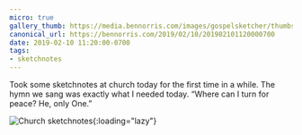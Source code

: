 ```yaml
---
micro: true
gallery_thumb: https://media.bennorris.com/images/gospelsketcher/thumbs/feb-19-church.jpg
canonical_url: https://bennorris.com/2019/02/10/201902101120000700
date: 2019-02-10 11:20:00-0700
tags:
- sketchnotes
---
```


Took some sketchnotes at church today for the first time in a while. The hymn we sang was exactly what I needed today. “Where can I turn for peace? He, only One.”

![Church sketchnotes](https://media.bennorris.com/images/gospelsketcher/general/feb-19-church.jpg){:loading="lazy"}
